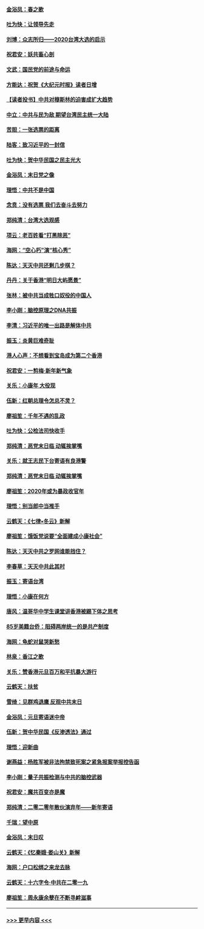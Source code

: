 #### [金浴凤：春之歌](../pages/nsc993/n11797687.md?t=01170155) 
#### [吐为快：让领导先走](../pages/nsc993/n11797512.md?t=01170155) 
#### [刘博：众志所归——2020台湾大选的启示](../pages/nsc993/n11796878.md?t=01170155) 
#### [祝君安：妖共畜心剖](../pages/nsc993/n11794273.md?t=01170155) 
#### [文武：国民党的前途与命运](../pages/nsc993/n11794198.md?t=01170155) 
#### [方能达：祝贺《大纪元时报》读者日增](../pages/nsc993/n11793807.md?t=01170155) 
#### [【读者投书】中共对穆斯林的迫害成扩大趋势](../pages/nsc993/n11791371.md?t=01170155) 
#### [中立：中共与民为敌 期望台湾民主统一大陆](../pages/nsc993/n11790392.md?t=01170155) 
#### [苦胆：一张选票的距离](../pages/nsc993/n11788914.md?t=01170155) 
#### [陆客：致习近平的一封信](../pages/nsc993/n11788867.md?t=01170155) 
#### [吐为快：贺中华民国之民主光大](../pages/nsc993/n11788618.md?t=01170155) 
#### [金浴凤：末日党之像](../pages/nsc993/n11787475.md?t=01170155) 
#### [理悟：中共不是中国](../pages/nsc993/n11787463.md?t=01170155) 
#### [念贲：没有选票  我们去奋斗去努力](../pages/nsc993/n11787398.md?t=01170155) 
#### [郑纯清：台湾大选观感](../pages/nsc993/n11786210.md?t=01170155) 
#### [项云：老百姓看“打黑除恶”](../pages/nsc993/n11785398.md?t=01170155) 
#### [海网：“空心朽”演“核心秀”](../pages/nsc993/n11783874.md?t=01170155) 
#### [陈达：天灭中共还剩几步棋？](../pages/nsc993/n11783719.md?t=01170155) 
#### [丹丹：关于香港“明日大屿愿景”](../pages/nsc993/n11783273.md?t=01170155) 
#### [张林：被中共当成牲口奴役的中国人](../pages/nsc993/n11782397.md?t=01170155) 
#### [李小刚：脑控原理之DNA共振](../pages/nsc993/n11780962.md?t=01170155) 
#### [李清：习近平的唯一出路是解体中共](../pages/nsc993/n11780866.md?t=01170155) 
#### [振玉：炎黄巨难奇耻](../pages/nsc993/n11779632.md?t=01170155) 
#### [港人心声：不想看到宝岛成为第二个香港](../pages/nsc993/n11778817.md?t=01170155) 
#### [祝君安：一剪梅‧新年新气象](../pages/nsc993/n11776340.md?t=01170155) 
#### [关乐：小康年 大役现](../pages/nsc993/n11774213.md?t=01170155) 
#### [伍新：红朝总理令怎总不灵？](../pages/nsc993/n11770813.md?t=01170155) 
#### [廖祖笙：千年不遇的乱政](../pages/nsc993/n11770373.md?t=01170155) 
#### [吐为快：公检法司快收手](../pages/nsc993/n11770359.md?t=01170155) 
#### [郑纯清：恶党末日临 动辄挨掌嘴](../pages/nsc993/n11769912.md?t=01170155) 
#### [关乐：就王志民下台寄语有良港警](../pages/nsc993/n11769903.md?t=01170155) 
#### [郑纯清：恶党末日临 动辄挨掌嘴](../pages/nsc993/n11769356.md?t=01170155) 
#### [廖祖笙：2020年或为暴政收官年](../pages/nsc993/n11768216.md?t=01170155) 
#### [理悟：别当郎中当推手](../pages/nsc993/n11768243.md?t=01170155) 
#### [云鹤天：《七律▪冬云》新解](../pages/nsc993/n11768204.md?t=01170155) 
#### [廖祖笙：饿饭党说要“全面建成小康社会”](../pages/nsc993/n11767482.md?t=01170155) 
#### [陈达：天灭中共之罗网谁能挡住？](../pages/nsc993/n11767465.md?t=01170155) 
#### [李春草：天灭中共此其时](../pages/nsc993/n11767452.md?t=01170155) 
#### [振玉：寄语台湾](../pages/nsc993/n11767432.md?t=01170155) 
#### [理悟：小康在何方](../pages/nsc993/n11767394.md?t=01170155) 
#### [唐风：温哥华中学生课堂讲香港被踢下体之思考](../pages/nsc993/n11766848.md?t=01170155) 
#### [85岁美籍台侨：阻碍两岸统一的是共产制度](../pages/nsc993/n11765043.md?t=01170155) 
#### [海网：龟蛇对鼠哭新愁](../pages/nsc993/n11764895.md?t=01170155) 
#### [林泉：香江之歌](../pages/nsc993/n11764415.md?t=01170155) 
#### [关乐：赞香港元旦百万和平抗暴大游行](../pages/nsc993/n11764382.md?t=01170155) 
#### [云鹤天：扶贫](../pages/nsc993/n11764245.md?t=01170155) 
#### [雪绮：见群鸡退鹰  反观中共末日](../pages/nsc993/n11762112.md?t=01170155) 
#### [金浴凤：元旦寄语迷中帝](../pages/nsc993/n11761788.md?t=01170155) 
#### [伍新：贺中华民国《反渗透法》通过](../pages/nsc993/n11761994.md?t=01170155) 
#### [理悟：迎新曲](../pages/nsc993/n11761152.md?t=01170155) 
#### [谢燕益：杨胜军被非法拘禁致死案之紧急报案举报控告函](../pages/nsc993/n11756134.md?t=01170155) 
#### [李小刚：量子共振检测与中共的脑控武器](../pages/nsc993/n11754518.md?t=01170155) 
#### [祝君安：魔共百变亦是魔](../pages/nsc993/n11754469.md?t=01170155) 
#### [郑纯清：二零二零年散伙演弃年——新年寄语](../pages/nsc993/n11754195.md?t=01170155) 
#### [千瑞：望中原](../pages/nsc993/n11754159.md?t=01170155) 
#### [金浴凤：末日叹](../pages/nsc993/n11752359.md?t=01170155) 
#### [云鹤天：《忆秦娥‧娄山关》新解](../pages/nsc993/n11752348.md?t=01170155) 
#### [海网：户口松绑之来龙去脉](../pages/nsc993/n11752328.md?t=01170155) 
#### [云鹤天：十六字令‧中共在二零一九](../pages/nsc993/n11752305.md?t=01170155) 
#### [廖祖笙：周永康余孽在不断寻衅滋事](../pages/nsc993/n11751013.md?t=01170155) 

----
#### [ >>> 更早内容 <<< ](../indexes/nsc993-earlier.md)
